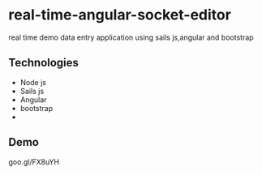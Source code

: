 real-time-angular-socket-editor
===============================

real time demo  data entry application using sails js,angular and bootstrap

## Technologies

- Node js
- Sails js
- Angular
- bootstrap
- 
## Demo

goo.gl/FX8uYH

